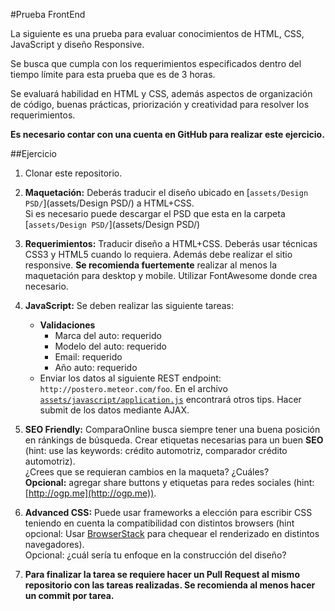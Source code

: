 #Prueba FrontEnd

La siguiente es una prueba para evaluar conocimientos de HTML, CSS, JavaScript y diseño Responsive.

Se busca que cumpla con los requerimientos especificados dentro del tiempo límite para esta prueba que es de 3 horas.  

Se evaluará habilidad en HTML y CSS, además aspectos de organización de código, buenas prácticas, priorización y creatividad para resolver los requerimientos.  

**Es necesario contar con una cuenta en GitHub para realizar este ejercicio.**


##Ejercicio

1. Clonar este repositorio.

1. **Maquetación:** Deberás traducir el diseño ubicado en [`assets/Design PSD/`](assets/Design PSD/) a HTML+CSS.  
Si es necesario puede descargar el PSD que esta en la carpeta [`assets/Design PSD/`](assets/Design PSD/)  

1. **Requerimientos:** Traducir diseño a HTML+CSS. Deberás usar técnicas CSS3 y HTML5 cuando lo requiera. Además debe realizar el sitio responsive. **Se recomienda fuertemente** realizar al menos la maquetación para desktop y mobile. Utilizar FontAwesome donde crea necesario.
 
1. **JavaScript:** Se deben realizar las siguiente tareas:
	*  **Validaciones**
		*  Marca del auto: requerido
		*  Modelo del auto: requerido
		*  Email: requerido
		*  Año auto: requerido
	* Enviar los datos al siguiente REST endpoint: `http://postero.meteor.com/foo`. En el archivo [`assets/javascript/application.js`](assets/javascript/application.js) encontrará otros tips. 
Hacer submit de los datos mediante AJAX.

1. **SEO Friendly:** ComparaOnline busca siempre tener una buena posición en ránkings de búsqueda. Crear etiquetas necesarias para un buen **SEO** (hint: use las keywords: crédito automotriz, comparador crédito automotriz).  
¿Crees que se requieran cambios en la maqueta? ¿Cuáles?  
**Opcional:** agregar share buttons y etiquetas para redes sociales (hint: [http://ogp.me](http://ogp.me)).

1. **Advanced CSS:** Puede usar frameworks a elección para escribir CSS teniendo en cuenta la compatibilidad con distintos browsers (hint opcional: Usar [BrowserStack](http://www.browserstack.com/) para chequear el renderizado en distintos navegadores).  
Opcional: ¿cuál sería tu enfoque en la construcción del diseño?

1. **Para finalizar la tarea se requiere hacer un Pull Request al mismo repositorio con las tareas realizadas. Se recomienda al menos hacer un commit por tarea.**
